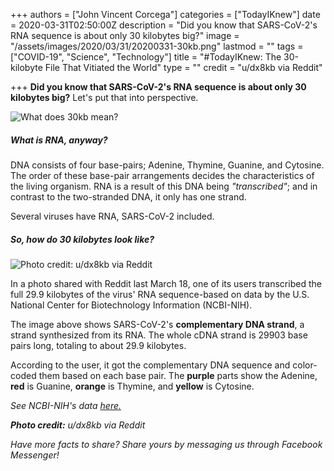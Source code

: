 +++
authors = ["John Vincent Corcega"]
categories = ["TodayIKnew"]
date = 2020-03-31T02:50:00Z
description = "Did you know that SARS-CoV-2's RNA sequence is about only 30 kilobytes big?"
image = "/assets/images/2020/03/31/20200331-30kb.png"
lastmod = ""
tags = ["COVID-19", "Science", "Technology"]
title = "#TodayIKnew: The 30-kilobyte File That Vitiated the World"
type = ""
credit = "u/dx8kb via Reddit"

+++
**Did you know that SARS-CoV-2's RNA sequence is about only 30 kilobytes big?** Let's put that into perspective.

![What does 30kb mean?](https://app.forestry.io/sites/wdy5emcayvxmew/body-media//assets/images/2020/03/31/graphic-20200331-30kb.png)

##### What is RNA, anyway?

DNA consists of four base-pairs; Adenine, Thymine, Guanine, and Cytosine. The order of these base-pair arrangements decides the characteristics of the living organism. RNA is a result of this DNA being _"transcribed"_; and in contrast to the two-stranded DNA, it only has one strand.

Several viruses have RNA, SARS-CoV-2 included.

##### So, how do 30 kilobytes look like?

![Photo credit: u/dx8kb via Reddit](https://app.forestry.io/sites/wdy5emcayvxmew/body-media//assets/images/2020/03/31/c3bcedd.png "Photo credit: u/dx8kb via Reddit")

In a photo shared with Reddit last March 18, one of its users transcribed the full 29.9 kilobytes of the virus' RNA sequence-based on data by the U.S. National Center for Biotechnology Information (NCBI-NIH).

The image above shows SARS-CoV-2's **complementary DNA strand**, a strand synthesized from its RNA. The whole cDNA strand is 29903 base pairs long, totaling to about 29.9 kilobytes.

According to the user, it got the complementary DNA sequence and color-coded them based on each base pair. The **purple** parts show the Adenine, **red** is Guanine, **orange** is Thymine, and **yellow** is Cytosine.

_See NCBI-NIH's data_ [_here._](https://www.ncbi.nlm.nih.gov/nuccore/MN908947.3)

**_Photo credit:_** _u/dx8kb via Reddit_

_Have more facts to share? Share yours by messaging us through Facebook Messenger!_
